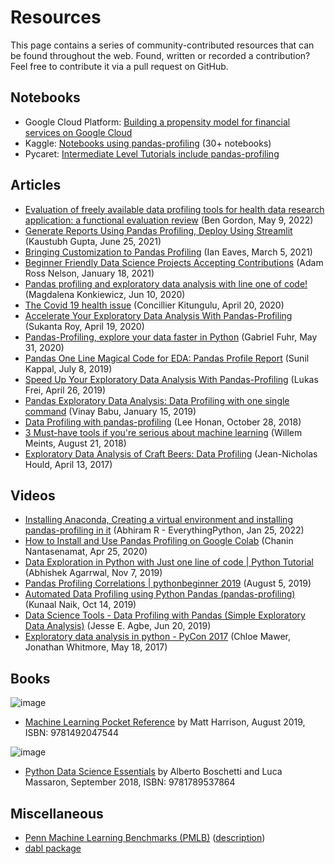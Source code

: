 # Resources

This page contains a series of community-contributed resources that can
be found throughout the web. Found, written or recorded a contribution?
Feel free to contribute it via a pull request on GitHub.

## Notebooks

-   Google Cloud Platform: [Building a propensity model for financial
    services on Google
    Cloud](https://cloud.google.com/solutions/building-a-propensity-model-for-financial-services-on-gcp)
-   Kaggle: [Notebooks using
    pandas-profiling](https://www.kaggle.com/search?q=%22pandas-profiling%22+kernelLanguage%3APython)
    (30+ notebooks)
-   Pycaret: [Intermediate Level Tutorials include
    pandas-profiling](https://github.com/pycaret/pycaret)

## Articles

-   [Evaluation of freely available data profiling tools for health data
    research application: a functional evaluation
    review](https://bmjopen.bmj.com/content/12/5/e054186.abstract/) (Ben
    Gordon, May 9, 2022)
-   [Generate Reports Using Pandas Profiling, Deploy Using
    Streamlit](https://www.analyticsvidhya.com/blog/2021/06/generate-reports-using-pandas-profiling-deploy-using-streamlit/)
    (Kaustubh Gupta, June 25, 2021)
-   [Bringing Customization to Pandas
    Profiling](https://medium.com/@ianeaves/customizing-pandas-profiling-summaries-b16714d0dac9)
    (Ian Eaves, March 5, 2021)
-   [Beginner Friendly Data Science Projects Accepting
    Contributions](https://towardsdatascience.com/beginner-friendly-data-science-projects-accepting-contributions-3b8e26f7e88e)
    (Adam Ross Nelson, January 18, 2021)
-   [Pandas profiling and exploratory data analysis with line one of
    code!](https://towardsdatascience.com/pandas-profiling-and-exploratory-data-analysis-with-line-one-of-code-423111991e58)
    (Magdalena Konkiewicz, Jun 10, 2020)
-   [The Covid 19 health
    issue](https://concillier.squarespace.com/datasets/covid-19)
    (Concillier Kitungulu, April 20, 2020)
-   [Accelerate Your Exploratory Data Analysis With
    Pandas-Profiling](https://towardsdatascience.com/accelerate-your-exploratory-data-analysis-with-pandas-profiling-4eca0cb770d1)
    (Sukanta Roy, April 19, 2020)
-   [Pandas-Profiling, explore your data faster in
    Python](https://www.datacourses.com/pandas-1150/) (Gabriel Fuhr, May
    31, 2020)
-   [Pandas One Line Magical Code for EDA: Pandas Profile
    Report](https://dzone.com/articles/pandas-one-line-magical-code-for-eda-pandas-profil)
    (Sunil Kappal, July 8, 2019)
-   [Speed Up Your Exploratory Data Analysis With
    Pandas-Profiling](https://towardsdatascience.com/speed-up-your-exploratory-data-analysis-with-pandas-profiling-88b33dc53625)
    (Lukas Frei, April 26, 2019)
-   [Pandas Exploratory Data Analysis: Data Profiling with one single
    command](https://kanoki.org/2019/01/15/pandas-exploratory-data-analysis-data-profiling/)
    (Vinay Babu, January 15, 2019)
-   [Data Profiling with
    pandas-profiling](https://www.leehonan.com/data-profiling-with-pandas-profiling/)
    (Lee Honan, October 28, 2018)
-   [3 Must-have tools if you\'re serious about machine
    learning](https://fizzylogic.nl/2018/08/21/5-must-have-tools-if-youre-serious-about-machine-learning/)
    (Willem Meints, August 21, 2018)
-   [Exploratory Data Analysis of Craft Beers: Data
    Profiling](https://www.datacamp.com/community/tutorials/python-data-profiling)
    (Jean-Nicholas Hould, April 13, 2017)

## Videos

-   [Installing Anaconda, Creating a virtual environment and installing
    pandas-profiling in it](https://www.youtube.com/watch?v=q2E8RLsznaA)
    (Abhiram R - EverythingPython, Jan 25, 2022)
-   [How to Install and Use Pandas Profiling on Google
    Colab](https://www.youtube.com/watch?v=pLxgt20kKWU) (Chanin
    Nantasenamat, Apr 25, 2020)
-   [Data Exploration in Python with Just one line of code \| Python
    Tutorial](https://www.youtube.com/watch?v=oSTOcqcI9n0) (Abhishek
    Agarrwal, Nov 7, 2019)
-   [Pandas Profiling Correlations \| pythonbeginner
    2019](https://www.youtube.com/watch?v=0BzIY4_Ftlo) (August 5, 2019)
-   [Automated Data Profiling using Python Pandas
    (pandas-profiling)](https://www.youtube.com/watch?v=vsL8osE_0HM)
    (Kunaal Naik, Oct 14, 2019)
-   [Data Science Tools - Data Profiling with Pandas (Simple Exploratory
    Data Analysis)](https://www.youtube.com/watch?v=C7cmeEvUDfo)
    (Jesse E. Agbe, Jun 20, 2019)
-   [Exploratory data analysis in python - PyCon
    2017](https://www.youtube.com/watch?v=W5WE9Db2RLU) (Chloe Mawer,
    Jonathan Whitmore, May 18, 2017)

## Books

![image](https://learning.oreilly.com/library/cover/9781492047537/250w/)

-   [Machine Learning Pocket
    Reference](https://www.oreilly.com/library/view/machine-learning-pocket/9781492047537/)
    by Matt Harrison, August 2019, ISBN: 9781492047544

![image](https://static.packt-cdn.com/products/9781789537864/cover/smaller)

-   [Python Data Science
    Essentials](https://www.packtpub.com/product/python-data-science-essentials-third-edition/9781789537864)
    by Alberto Boschetti and Luca Massaron, September 2018, ISBN:
    9781789537864

## Miscellaneous

-   [Penn Machine Learning Benchmarks
    (PMLB)](https://epistasislab.github.io/pmlb/)
    ([description](https://arxiv.org/ftp/arxiv/papers/2012/2012.00058.pdf))
-   [dabl package](https://github.com/dabl/dabl)
